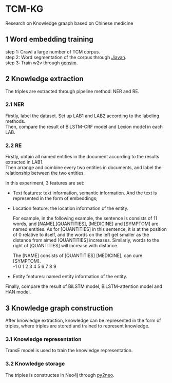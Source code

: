 # TCM-KG
Research on Knowledge graaph based on Chinese medicine

## 1 Word embedding training
step 1: Crawl a large number of TCM corpus.      
step 2: Word segmentation of the corpus through [Jiayan](https://github.com/jiaeyan/Jiayan).     
step 3: Train w2v through [gensim](https://github.com/RaRe-Technologies/gensim).      


## 2 Knowledge extraction     
The triples are extracted through pipeline method: NER and RE.      
### 2.1 NER    
Firstly, label the dataset. Set up LAB1 and LAB2 according to the labeling methods.     
Then, compare the result of BiLSTM-CRF model and Lexion model in each LAB.         

### 2.2 RE       
Firstly, obtain all named entities in the document according to the results extracted in LAB1.      
Then arrange and combine every two entities in documents, and  label the relationship between the two entities.    

In this experiment, 3 features are set:    
* Text features: text information, semantic information. And the text is represented in the form of embeddings;    

* Location feature: the location information of the entity.         

    For example, in the following example, the sentence is consists of 11 words, and [NAME],[QUANTITIES], [MEDICINE] and [SYMPTOM] are named entities. As for [QUANTITIES] in this sentence, it is at the position of 0 relative to itself, and the words on the left get smaller as the distance from aimed [QUANTITIES] increases. Similarly, words to the right of [QUANTITIES] will increase with distance.       

    The [NAME] consists of [QUANTITIES] [MEDICINE], can cure [SYMPTOM].     
    -1 0 1 2 3 4 5 6 7 8 9       

* Entity features: named entity information of the entity.     
  
Finally, compare the result of BiLSTM model, BiLSTM-attention model and HAN model.     


## 3 Knowledge graph construction
After knowledge extraction, knowledge can be represented in the form of triples, where triples are stored and trained to represent knowledge.
### 3.1 Knowledge representation
TransE model is used to train the knowledge representation.

### 3.2  Knowledge storage
The triples is constructes in Neo4j through [py2neo](https://github.com/py2neo-org/py2neo).
